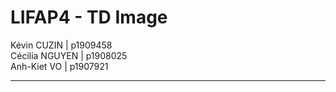 # LIFAP4 - TD Image

Kévin CUZIN | p1909458  
Cécilia NGUYEN | p1908025  
Anh-Kiet VO | p1907921  

-----------------
